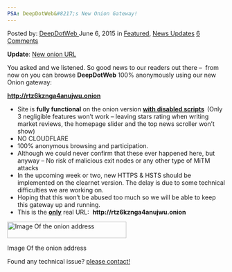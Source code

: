 ```yaml
---
PSA: DeepDotWeb&#8217;s New Onion Gateway!
---
```

<article class="post-listing post-10603 post type-post status-publish format-standard has-post-thumbnail hentry category-deepdot-news category-news-updates tag-address tag-deepdotweb tag-onion tag-psa">
    <div class="post-inner">
    <p class="post-meta">
    <span>Posted by: <a href="https://www.deepdotweb.com/author/admin/" title="">DeepDotWeb </a></span>
    <span>June 6, 2015</span>
    <span>in <a href="https://www.deepdotweb.com/category/deepdot-news/" rel="category tag">Featured</a>, <a href="https://www.deepdotweb.com/category/news-updates/" rel="category tag">News Updates</a></span>
    <span><a href="https://www.deepdotweb.com/2015/06/06/psa-deepdotwebs-new-onion-gateway/#comments">6 Comments</a></span>
    </p>
    <div class="clear"></div>
    <div class="entry">
    <p><strong>Update</strong>: <a href="https://www.deepdotweb.com/2015/06/08/new-onion-address-deepdot35wvmeyd5-onion/">New onion URL</a></p>
    <p>You asked and we listened. So good news to our readers out there &#8211;  from now on you can browse <strong>DeepDotWeb</strong> 100% anonymously using our new Onion gateway:</p>
    <p><span style="text-decoration: underline;"><strong>http://rtz6kznga4anujwu.onion</strong></span></p>
    <ul>
    <li>Site is <strong>fully functional</strong> on the onion version <strong><span style="text-decoration: underline;">with disabled scripts</span>  </strong>(Only 3 negligible features won&#8217;t work &#8211; leaving stars rating when writing market reviews, the homepage slider and the top news scroller won&#8217;t show)</li>
    <li>NO CLOUDFLARE</li>
    <li>100% anonymous browsing and participation.</li>
    <li>Although we could never confirm that these ever happened here, but anyway &#8211; No risk of malicious exit nodes or any other type of MiTM attacks</li>
    <li>In the upcoming week or two, new HTTPS &amp; HSTS should be implemented on the clearnet version. The delay is due to some technical difficulties we are working on.</li>
    <li>Hoping that this won&#8217;t be abused too much so we will be able to keep this gateway up and running.</li>
    <li>This is the <span style="text-decoration: underline;"><strong>only</strong></span> real URL:  <strong>http://rtz6kznga4anujwu.onion</strong></li>
    </ul>
    <div id="attachment_10614" style="width: 285px" class="wp-caption aligncenter"><a href="/imgs/2015/06/onionadd.png"><img class="size-full wp-image-10614" src="https://www.deepdotweb.com/wp-content/uploads/2015/06/onionadd.png" alt="Image Of the onion address " width="275" height="38" srcset="https://www.deepdotweb.com/wp-content/uploads/2015/06/onionadd.png 275w, https://www.deepdotweb.com/wp-content/uploads/2015/06/onionadd-272x38.png 272w" sizes="(max-width: 275px) 100vw, 275px" /></a><p class="wp-caption-text">Image Of the onion address</p></div>
    <p>Found any technical issue? <a href="http://www.deepdotweb.com/contact-us/">please contact!</a></p>
    </div>
    <span style="display:none"><a href="https://www.deepdotweb.com/tag/address/" rel="tag">address</a> <a href="https://www.deepdotweb.com/tag/deepdotweb/" rel="tag">deepdotweb</a> <a href="https://www.deepdotweb.com/tag/onion/" rel="tag">onion</a> <a href="https://www.deepdotweb.com/tag/psa/" rel="tag">psa</a></span> <span style="display:none" class="updated">2015-06-06</span>
    <div style="display:none" class="vcard author" itemprop="author" itemscope itemtype="http://schema.org/Person"><strong class="fn" itemprop="name"><a href="https://www.deepdotweb.com/author/admin/" title="Posts by DeepDotWeb" rel="author">DeepDotWeb</a></strong></div>
    </div>
</article>

